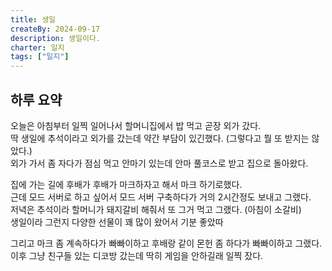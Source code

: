 ```yaml
---
title: 생일
createBy: 2024-09-17
description: 생일이다.
charter: 일지
tags: ["일지"]
---
```


## 하루 요약

오늘은 아침부터 일찍 일어나서 할머니집에서 밥 먹고 곧장 외가 갔다.  
딱 생일에 추석이라고 외가를 갔는데 약간 부담이 있긴했다. (그렇다고 뭘 또 받지는 않았다.)  
외가 가서 좀 자다가 점심 먹고 안마기 있는데 안마 풀코스로 받고 집으로 돌아왔다.

집에 가는 길에 후배가 후배가 마크하자고 해서 마크 하기로했다.  
근데 모드 서버로 하고 싶어서 모드 서버 구축하다가 거의 2시간정도 보내고 그랬다.  
저녁은 추석이라 할머니가 돼지갈비 해줘서 또 그거 먹고 그랬다. (아침이 소갈비)  
생일이라 그런지 다양한 선물이 꽤 많이 왔어서 기분 좋았따

그리고 마크 좀 계속하다가 빠빠이하고 후배랑 같이 몬헌 좀 하다가 빠빠이하고 그랬다.  
이후 그냥 친구들 있는 디코방 갔는데 딱히 게임을 안하길래 일찍 잤다.
